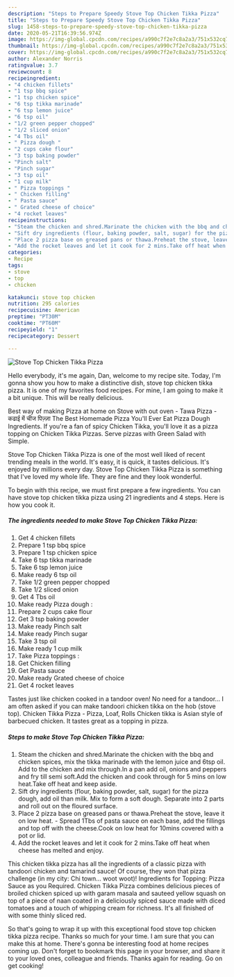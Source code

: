 ```yaml
---
description: "Steps to Prepare Speedy Stove Top Chicken Tikka Pizza"
title: "Steps to Prepare Speedy Stove Top Chicken Tikka Pizza"
slug: 1458-steps-to-prepare-speedy-stove-top-chicken-tikka-pizza
date: 2020-05-21T16:39:56.974Z
image: https://img-global.cpcdn.com/recipes/a990c7f2e7c8a2a3/751x532cq70/stove-top-chicken-tikka-pizza-recipe-main-photo.jpg
thumbnail: https://img-global.cpcdn.com/recipes/a990c7f2e7c8a2a3/751x532cq70/stove-top-chicken-tikka-pizza-recipe-main-photo.jpg
cover: https://img-global.cpcdn.com/recipes/a990c7f2e7c8a2a3/751x532cq70/stove-top-chicken-tikka-pizza-recipe-main-photo.jpg
author: Alexander Norris
ratingvalue: 3.7
reviewcount: 8
recipeingredient:
- "4 chicken fillets"
- "1 tsp bbq spice"
- "1 tsp chicken spice"
- "6 tsp tikka marinade"
- "6 tsp lemon juice"
- "6 tsp oil"
- "1/2 green pepper chopped"
- "1/2 sliced onion"
- "4 Tbs oil"
- " Pizza dough "
- "2 cups cake flour"
- "3 tsp baking powder"
- "Pinch salt"
- "Pinch sugar"
- "3 tsp oil"
- "1 cup milk"
- " Pizza toppings "
- " Chicken filling"
- " Pasta sauce"
- " Grated cheese of choice"
- "4 rocket leaves"
recipeinstructions:
- "Steam the chicken and shred.Marinate the chicken with the bbq and chicken spices, mix the tikka marinade with the lemon juice and 6tsp oil. Add to the chicken and mix through.In a pan add oil, onions and peppers and fry till semi soft.Add the chicken and cook through for 5 mins on low heat.Take off heat and keep aside."
- "Sift dry ingredients (flour, baking powder, salt, sugar) for the pizza dough, add oil than milk. Mix to form a soft dough. Separate into 2 parts and roll out on the floured surface."
- "Place 2 pizza base on greased pans or thawa.Preheat the stove, leave it on low heat.  Spread 1Tbs of pasta sauce on each base, add the fillings and top off with the cheese.Cook on low heat for 10mins covered with a pot or lid."
- "Add the rocket leaves and let it cook for 2 mins.Take off heat when cheese has melted and enjoy."
categories:
- Recipe
tags:
- stove
- top
- chicken

katakunci: stove top chicken 
nutrition: 295 calories
recipecuisine: American
preptime: "PT30M"
cooktime: "PT60M"
recipeyield: "1"
recipecategory: Dessert

---
```



![Stove Top Chicken Tikka Pizza](https://img-global.cpcdn.com/recipes/a990c7f2e7c8a2a3/751x532cq70/stove-top-chicken-tikka-pizza-recipe-main-photo.jpg)

Hello everybody, it's me again, Dan, welcome to my recipe site. Today, I'm gonna show you how to make a distinctive dish, stove top chicken tikka pizza. It is one of my favorites food recipes. For mine, I am going to make it a bit unique. This will be really delicious.

Best way of making Pizza at home on Stove with out oven - Tawa Pizza - कढाई में चीज पिज़्ज़ा The Best Homemade Pizza You&#39;ll Ever Eat Pizza Dough Ingredients. If you&#39;re a fan of spicy Chicken Tikka, you&#39;ll love it as a pizza topping on Chicken Tikka Pizzas. Serve pizzas with Green Salad with Simple.

Stove Top Chicken Tikka Pizza is one of the most well liked of recent trending meals in the world. It's easy, it is quick, it tastes delicious. It's enjoyed by millions every day. Stove Top Chicken Tikka Pizza is something that I've loved my whole life. They are fine and they look wonderful.


To begin with this recipe, we must first prepare a few ingredients. You can have stove top chicken tikka pizza using 21 ingredients and 4 steps. Here is how you cook it.

<!--inarticleads1-->

##### The ingredients needed to make Stove Top Chicken Tikka Pizza:

1. Get 4 chicken fillets
1. Prepare 1 tsp bbq spice
1. Prepare 1 tsp chicken spice
1. Take 6 tsp tikka marinade
1. Take 6 tsp lemon juice
1. Make ready 6 tsp oil
1. Take 1/2 green pepper chopped
1. Take 1/2 sliced onion
1. Get 4 Tbs oil
1. Make ready  Pizza dough :
1. Prepare 2 cups cake flour
1. Get 3 tsp baking powder
1. Make ready Pinch salt
1. Make ready Pinch sugar
1. Take 3 tsp oil
1. Make ready 1 cup milk
1. Take  Pizza toppings :
1. Get  Chicken filling
1. Get  Pasta sauce
1. Make ready  Grated cheese of choice
1. Get 4 rocket leaves


Tastes just like chicken cooked in a tandoor oven! No need for a tandoor… I am often asked if you can make tandoori chicken tikka on the hob (stove top). Chicken Tikka Pizza - Pizza, Loaf, Rolls Chicken tikka is Asian style of barbecued chicken. It tastes great as a topping in pizza. 

<!--inarticleads2-->

##### Steps to make Stove Top Chicken Tikka Pizza:

1. Steam the chicken and shred.Marinate the chicken with the bbq and chicken spices, mix the tikka marinade with the lemon juice and 6tsp oil. Add to the chicken and mix through.In a pan add oil, onions and peppers and fry till semi soft.Add the chicken and cook through for 5 mins on low heat.Take off heat and keep aside.
1. Sift dry ingredients (flour, baking powder, salt, sugar) for the pizza dough, add oil than milk. Mix to form a soft dough. Separate into 2 parts and roll out on the floured surface.
1. Place 2 pizza base on greased pans or thawa.Preheat the stove, leave it on low heat.  - Spread 1Tbs of pasta sauce on each base, add the fillings and top off with the cheese.Cook on low heat for 10mins covered with a pot or lid.
1. Add the rocket leaves and let it cook for 2 mins.Take off heat when cheese has melted and enjoy.


This chicken tikka pizza has all the ingredients of a classic pizza with tandoori chicken and tamarind sauce! Of course, they won that pizza challenge (in my city: Chi town… woot woot)! Ingredients for Topping: Pizza Sauce as you Required. Chicken Tikka Pizza combines delicious pieces of broiled chicken spiced up with garam masala and sauteed yellow squash on top of a piece of naan coated in a deliciously spiced sauce made with diced tomatoes and a touch of whipping cream for richness. It&#39;s all finished of with some thinly sliced red. 

So that's going to wrap it up with this exceptional food stove top chicken tikka pizza recipe. Thanks so much for your time. I am sure that you can make this at home. There's gonna be interesting food at home recipes coming up. Don't forget to bookmark this page in your browser, and share it to your loved ones, colleague and friends. Thanks again for reading. Go on get cooking!
